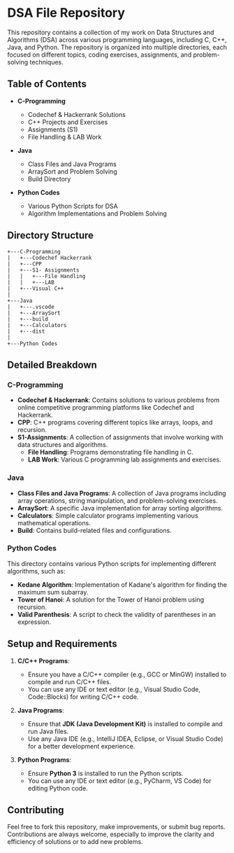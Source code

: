 # DSA File Repository

This repository contains a collection of my work on Data Structures and Algorithms (DSA) across various programming languages, including C, C++, Java, and Python. The repository is organized into multiple directories, each focused on different topics, coding exercises, assignments, and problem-solving techniques.

## Table of Contents

- **C-Programming**
  - Codechef & Hackerrank Solutions
  - C++ Projects and Exercises
  - Assignments (S1)
  - File Handling & LAB Work

- **Java**
  - Class Files and Java Programs
  - ArraySort and Problem Solving
  - Build Directory

- **Python Codes**
  - Various Python Scripts for DSA
  - Algorithm Implementations and Problem Solving

## Directory Structure

```plaintext
+---C-Programming
|   +---Codechef Hackerrank
|   +---CPP
|   +---S1- Assignments
|   |   +---File Handling
|   |   +---LAB
|   +---Visual C++
|
+---Java
|   +---.vscode
|   +---ArraySort
|   +---build
|   +---Calculators
|   +---dist
|
+---Python Codes
```

## Detailed Breakdown

### C-Programming

- **Codechef & Hackerrank**: Contains solutions to various problems from online competitive programming platforms like Codechef and Hackerrank.
- **CPP**: C++ programs covering different topics like arrays, loops, and recursion.
- **S1-Assignments**: A collection of assignments that involve working with data structures and algorithms.
  - **File Handling**: Programs demonstrating file handling in C.
  - **LAB Work**: Various C programming lab assignments and exercises.
  
### Java

- **Class Files and Java Programs**: A collection of Java programs including array operations, string manipulation, and problem-solving exercises.
- **ArraySort**: A specific Java implementation for array sorting algorithms.
- **Calculators**: Simple calculator programs implementing various mathematical operations.
- **Build**: Contains build-related files and configurations.
  
### Python Codes

This directory contains various Python scripts for implementing different algorithms, such as:
- **Kedane Algorithm**: Implementation of Kadane's algorithm for finding the maximum sum subarray.
- **Tower of Hanoi**: A solution for the Tower of Hanoi problem using recursion.
- **Valid Parenthesis**: A script to check the validity of parentheses in an expression.

## Setup and Requirements

1. **C/C++ Programs**: 
   - Ensure you have a C/C++ compiler (e.g., GCC or MinGW) installed to compile and run C/C++ files.
   - You can use any IDE or text editor (e.g., Visual Studio Code, Code::Blocks) for writing C/C++ code.

2. **Java Programs**: 
   - Ensure that **JDK (Java Development Kit)** is installed to compile and run Java files.
   - Use any Java IDE (e.g., IntelliJ IDEA, Eclipse, or Visual Studio Code) for a better development experience.

3. **Python Programs**:
   - Ensure **Python 3** is installed to run the Python scripts.
   - You can use any IDE or text editor (e.g., PyCharm, VS Code) for editing Python code.

## Contributing

Feel free to fork this repository, make improvements, or submit bug reports. Contributions are always welcome, especially to improve the clarity and efficiency of solutions or to add new problems.
